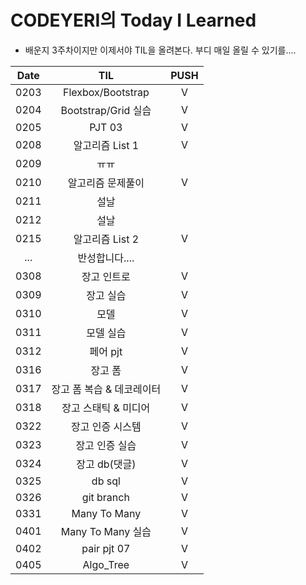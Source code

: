 # CODEYERI의 Today I Learned

- 배운지 3주차이지만 이제서야 TIL을 올려본다. 부디 매일 올릴 수 있기를....

| Date |            TIL            | PUSH |
| :--: | :-----------------------: | :--: |
| 0203 |     Flexbox/Bootstrap     |  V   |
| 0204 |    Bootstrap/Grid 실습    |  V   |
| 0205 |          PJT 03           |  V   |
| 0208 |      알고리즘 List 1      |  V   |
| 0209 |           ㅠㅠ            |      |
| 0210 |     알고리즘 문제풀이     |  V   |
| 0211 |           설날            |      |
| 0212 |           설날            |      |
| 0215 |      알고리즘 List 2      |  V   |
| ...  |      반성합니다....       |      |
| 0308 |        장고 인트로        |  V   |
| 0309 |         장고 실습         |  V   |
| 0310 |           모델            |  V   |
| 0311 |         모델 실습         |  V   |
| 0312 |         페어 pjt          |  V   |
| 0316 |          장고 폼          |  V   |
| 0317 | 장고 폼 복습 & 데코레이터 |  V   |
| 0318 |   장고 스태틱 & 미디어    |  V   |
| 0322 |     장고 인증 시스템      |  V   |
| 0323 |      장고 인증 실습       |  V   |
| 0324 |       장고 db(댓글)       |  V   |
| 0325 |          db sql           |  V   |
| 0326 |        git branch         |  V   |
| 0331 |       Many To Many        |  V   |
| 0401 |     Many To Many 실습     |  V   |
| 0402 |        pair pjt 07        |  V   |
| 0405 |         Algo_Tree         |  V   |
